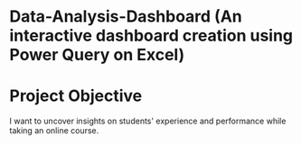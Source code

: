 # Data-Analysis-Dashboard (An interactive dashboard creation using Power Query on Excel)
# Project Objective
I want to uncover insights on students' experience and performance while taking an online course.
